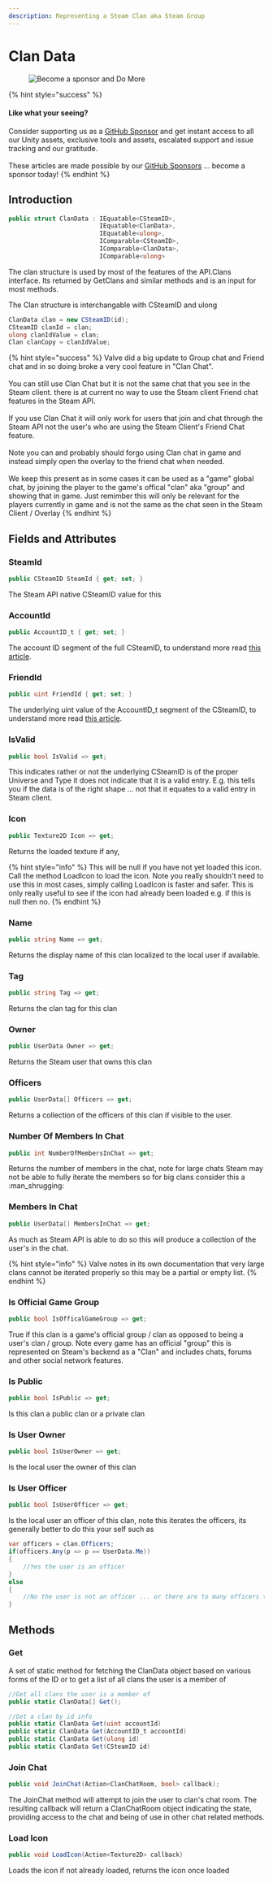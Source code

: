 ```yaml
---
description: Representing a Steam Clan aka Steam Group
---
```


# Clan Data

<figure><img src="../../../.gitbook/assets/512x128 Sponsor Banner.png" alt="Become a sponsor and Do More"><figcaption></figcaption></figure>

{% hint style="success" %}
#### Like what your seeing?

Consider supporting us as a [GitHub Sponsor](../../../become-a-sponsor.md) and get instant access to all our Unity assets, exclusive tools and assets, escalated support and issue tracking and our gratitude.\
\
These articles are made possible by our [GitHub Sponsors](https://github.com/sponsors/heathen-engineering) ... become a sponsor today!
{% endhint %}

## Introduction

```csharp
public struct ClanData : IEquatable<CSteamID>, 
                         IEquatable<ClanData>, 
                         IEquatable<ulong>, 
                         IComparable<CSteamID>, 
                         IComparable<ClanData>, 
                         IComparable<ulong>
```

The clan structure is used by most of the features of the API.Clans interface. Its returned by GetClans and similar methods and is an input for most methods.

The Clan structure is interchangable with CSteamID and ulong

```csharp
ClanData clan = new CSteamID(id);
CSteamID clanId = clan;
ulong clanIdValue = clan;
Clan clanCopy = clanIdValue;
```

{% hint style="success" %}
Valve did a big update to Group chat and Friend chat and in so doing broke a very cool feature in "Clan Chat".\
\
You can still use Clan Chat but it is not the same chat that you see in the Steam client. there is at current no way to use the Steam client Friend chat features in the Steam API. \
\
If you use Clan Chat it will only work for users that join and chat through the Steam API not the user's who are using the Steam Client's Friend Chat feature.\
\
Note you can and probably should forgo using Clan chat in game and instead simply open the overlay to the friend chat when needed.\
\
We keep this present as in some cases it can be used as a "game" global chat, by joining the player to the game's offical "clan" aka "group" and showing that in game. Just remimber this will only be relevant for the players currently in game and is not the same as the chat seen in the Steam Client / Overlay
{% endhint %}

## Fields and Attributes

### SteamId

```csharp
public CSteamID SteamId { get; set; }
```

The Steam API native CSteamID value for this&#x20;

### AccountId

```csharp
public AccountID_t { get; set; }
```

The account ID segment of the full CSteamID, to understand more read [this article](../unity/quick-start-guide/csteamid.md).

### FriendId

```csharp
public uint FriendId { get; set; }
```

The underlying uint value of the AccountID\_t segment of the CSteamID, to understand more read [this article](../unity/quick-start-guide/csteamid.md).

### IsValid

```csharp
public bool IsValid => get;
```

This indicates rather or not the underlying CSteamID is of the proper Universe and Type it does not indicate that it is a valid entry. E.g. this tells you if the data is of the right shape ... not that it equates to a valid entry in Steam client.

### Icon

```csharp
public Texture2D Icon => get;
```

Returns the loaded texture if any,&#x20;

{% hint style="info" %}
This will be null if you have not yet loaded this icon. Call the method LoadIcon to load the icon. Note you really shouldn't need to use this in most cases, simply calling LoadIcon is faster and safer. This is only really useful to see if the icon had already been loaded e.g. if this is null then no.
{% endhint %}

### Name

```csharp
public string Name => get;
```

Returns the display name of this clan localized to the local user if available.

### Tag

```csharp
public string Tag => get; 
```

Returns the clan tag for this clan

### Owner

```csharp
public UserData Owner => get;
```

Returns the Steam user that owns this clan

### Officers

```csharp
public UserData[] Officers => get;
```

Returns a collection of the officers of this clan if visible to the user.

### Number Of Members In Chat

```csharp
public int NumberOfMembersInChat => get;
```

Returns the number of members in the chat, note for large chats Steam may not be able to fully iterate the members so for big clans consider this a :man\_shrugging:

### Members In Chat

```csharp
public UserData[] MembersInChat => get;
```

As much as Steam API is able to do so this will produce a collection of the user's in the chat.&#x20;

{% hint style="info" %}
Valve notes in its own documentation that very large clans cannot be iterated properly so this may be a partial or empty list.
{% endhint %}

### Is Official Game Group

```csharp
public bool IsOfficalGameGroup => get;
```

True if this clan is a game's official group / clan as opposed to being a user's clan / group. Note every game has an official "group" this is represented on Steam's backend as a "Clan" and includes chats, forums and other social network features.

### Is Public

```csharp
public bool IsPublic => get;
```

Is this clan a public clan or a private clan

### Is User Owner

```csharp
public bool IsUserOwner => get;
```

Is the local user the owner of this clan

### Is User Officer

```csharp
public bool IsUserOfficer => get;
```

Is the local user an officer of this clan, note this iterates the officers, its generally better to do this your self such as&#x20;

```csharp
var officers = clan.Officers;
if(officers.Any(p => p == UserData.Me))
{
    //Yes the user is an officer
}
else
{
    //No the user is not an officer ... or there are to many officers to properly iterate
}
```



## Methods

### Get

A set of static method for fetching the ClanData object based on various forms of the ID or to get a list of all clans the user is a member of

```csharp
//Get all clans the user is a member of
public static ClanData[] Get();

//Get a clan by id info
public static ClanData Get(uint accountId)
public static ClanData Get(AccountID_t accountId)
public static ClanData Get(ulong id)
public static ClanData Get(CSteamID id)
```

### Join Chat

```csharp
public void JoinChat(Action<ClanChatRoom, bool> callback);
```

The JoinChat method will attempt to join the user to clan's chat room. The resulting callback will return a ClanChatRoom object indicating the state, providing access to the chat and being of use in other chat related methods.

### Load Icon

```csharp
public void LoadIcon(Action<Texture2D> callback)
```

Loads the icon if not already loaded, returns the icon once loaded
